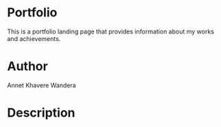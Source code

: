 # Portfolio
This is a portfolio landing page that provides information about my works and achievements.
# Author
Annet Khavere Wandera
# Description


